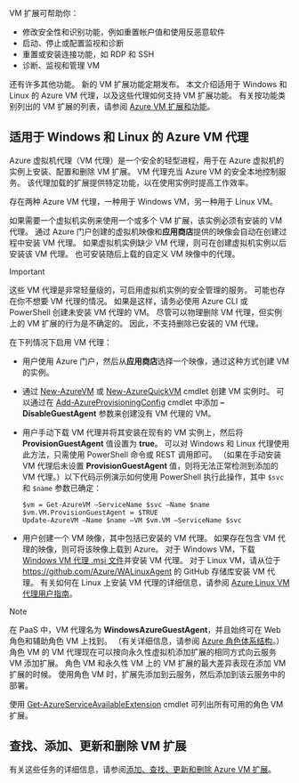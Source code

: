 

VM 扩展可帮助你：

* 修改安全性和识别功能，例如重置帐户值和使用反恶意软件
* 启动、停止或配置监视和诊断
* 重置或安装连接功能，如 RDP 和 SSH
* 诊断、监视和管理 VM

还有许多其他功能。 新的 VM 扩展功能定期发布。 本文介绍适用于 Windows 和 Linux 的 Azure VM 代理，以及这些代理如何支持 VM 扩展功能。 有关按功能类别列出的 VM 扩展的列表，请参阅 [Azure VM 扩展和功能](../articles/virtual-machines/virtual-machines-windows-extensions-features.md?toc=%2fazure%2fvirtual-machines%2fwindows%2ftoc.json)。

## <a name="azure-vm-agents-for-windows-and-linux"></a>适用于 Windows 和 Linux 的 Azure VM 代理
Azure 虚拟机代理（VM 代理）是一个安全的轻型进程，用于在 Azure 虚拟机的实例上安装、配置和删除 VM 扩展。 VM 代理充当 Azure VM 的安全本地控制服务。 该代理加载的扩展提供特定功能，以在使用实例时提高工作效率。

存在两种 Azure VM 代理，一种用于 Windows VM，另一种用于 Linux VM。

如果需要一个虚拟机实例来使用一个或多个 VM 扩展，该实例必须有安装的 VM 代理。 通过 Azure 门户创建的虚拟机映像和**应用商店**提供的映像会自动在创建过程中安装 VM 代理。 如果虚拟机实例缺少 VM 代理，则可在创建虚拟机实例以后安装该 VM 代理。 也可安装随后上载的自定义 VM 映像中的代理。

> [!IMPORTANT]
> 这些 VM 代理是非常轻量级的，可启用虚拟机实例的安全管理的服务。 可能也存在你不想要 VM 代理的情况。 如果是这样，请务必使用 Azure CLI 或 PowerShell 创建未安装 VM 代理的 VM。 尽管可以物理删除 VM 代理，但实例上的 VM 扩展的行为是不确定的。 因此，不支持删除已安装的 VM 代理。
>

在下列情况下启用 VM 代理：

* 用户使用 Azure 门户，然后从**应用商店**选择一个映像，通过这种方式创建 VM 的实例。
* 通过 [New-AzureVM](https://msdn.microsoft.com/library/azure/dn495254.aspx) 或 [New-AzureQuickVM](https://msdn.microsoft.com/library/azure/dn495183.aspx) cmdlet 创建 VM 实例时。 可以通过在 [Add-AzureProvisioningConfig](https://msdn.microsoft.com/library/azure/dn495299.aspx) cmdlet 中添加 **–DisableGuestAgent** 参数来创建没有 VM 代理的 VM。

* 用户手动下载 VM 代理并将其安装在现有的 VM 实例上，然后将 **ProvisionGuestAgent** 值设置为 **true**。 可以对 Windows 和 Linux 代理使用此方法，只需使用 PowerShell 命令或 REST 调用即可。 （如果在手动安装 VM 代理后未设置 **ProvisionGuestAgent** 值，则将无法正常检测到添加的 VM 代理。）以下代码示例演示如何使用 PowerShell 执行此操作，其中 `$svc` 和 `$name` 参数已确定：

      $vm = Get-AzureVM –ServiceName $svc –Name $name
      $vm.VM.ProvisionGuestAgent = $TRUE
      Update-AzureVM –Name $name –VM $vm.VM –ServiceName $svc

* 用户创建一个 VM 映像，其中包括已安装的 VM 代理。 如果存在包含 VM 代理的映像，则可将该映像上载到 Azure。 对于 Windows VM，下载 [Windows VM 代理 .msi 文件](http://go.microsoft.com/fwlink/?LinkID=394789)并安装 VM 代理。 对于 Linux VM，请从位于 <https://github.com/Azure/WALinuxAgent> 的 GitHub 存储库安装 VM 代理。 有关如何在 Linux 上安装 VM 代理的详细信息，请参阅 [Azure Linux VM 代理用户指南](../articles/virtual-machines/virtual-machines-linux-agent-user-guide.md?toc=%2fazure%2fvirtual-machines%2flinux%2ftoc.json)。

> [!NOTE]
> 在 PaaS 中，VM 代理名为 **WindowsAzureGuestAgent**，并且始终可在 Web 角色和辅助角色 VM 上找到。 （有关详细信息，请参阅 [Azure 角色体系结构](http://blogs.msdn.com/b/kwill/archive/2011/05/05/windows-azure-role-architecture.aspx)。）角色 VM 的 VM 代理现在可以按向永久性虚拟机添加扩展的相同方式向云服务 VM 添加扩展。 角色 VM 和永久性 VM 上的 VM 扩展的最大差异表现在添加 VM 扩展的时候。 使用角色 VM 时，扩展先添加到云服务，然后添加到该云服务中的部署。
>
> 使用 [Get-AzureServiceAvailableExtension](https://msdn.microsoft.com/library/azure/dn722498.aspx) cmdlet 可列出所有可用的角色 VM 扩展。
>
>

## <a name="find-add-update-and-remove-vm-extensions"></a>查找、添加、更新和删除 VM 扩展
有关这些任务的详细信息，请参阅[添加、查找、更新和删除 Azure VM 扩展](../articles/virtual-machines/virtual-machines-windows-classic-manage-extensions.md?toc=%2fazure%2fvirtual-machines%2fwindows%2fclassic%2ftoc.json)。

